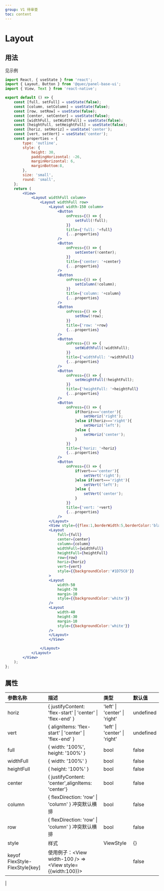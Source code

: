 ```yaml
---
group: V1 待审查
toc: content
---
```


# Layout

## 用法

见示例

```jsx
import React, { useState } from 'react';
import { Layout, Button } from '@quec/panel-base-ui';
import { View, Text } from 'react-native';

export default () => {
    const [full, setFull] = useState(false);
    const [column, setColumn] = useState(false);
    const [row, setRow] = useState(false);
    const [center, setCenter] = useState(false);
    const [widthFull, setWidthFull] = useState(false);
    const [heightFull, setHeightFull] = useState(false);
    const [horiz, setHoriz] = useState('center');
    const [vert, setVert] = useState('center');
    const properties = {
        type: 'outline',
        style: {
            height: 30,
            paddingHorizontal: -26,
            marginHorizontal: 6,
            marginBottom:8,
        },
        size: 'small',
        round: 'small',
    };
    return (
        <View>
            <Layout widthFull column>
                <Layout widthFull row>
                    <Layout width-150 column>
                        <Button
                            onPress={() => {
                                setFull(!full);
                            }}
                            title={'full: '+full}
                            {...properties}
                        />
                        <Button
                            onPress={() => {
                                setCenter(!center);
                            }}
                            title={'center: '+center}
                            {...properties}
                        />
                        <Button
                            onPress={() => {
                                setColumn(!column);
                            }}
                            title={'column: '+column}
                            {...properties}
                        />
                        <Button
                            onPress={() => {
                                setRow(!row);
                            }}
                            title={'row: '+row}
                            {...properties}
                        />
                        <Button
                            onPress={() => {
                                setWidthFull(!widthFull);
                            }}
                            title={'widthFull: '+widthFull}
                            {...properties}
                        />
                        <Button
                            onPress={() => {
                                setHeightFull(!heightFull);
                            }}
                            title={'heightFull: '+heightFull}
                            {...properties}
                        />
                        <Button
                            onPress={() => {
                                if(horiz==='center'){
                                    setHoriz('right');   
                                }else if(horiz==='right'){
                                    setHoriz('left');   
                                }else {
                                    setHoriz('center');   
                                }
                            }}
                            title={'horiz: '+horiz}
                            {...properties}
                        />
                        <Button
                            onPress={() => {
                                if(vert==='center'){
                                    setVert('right');   
                                }else if(vert==='right'){
                                    setVert('left');   
                                }else {
                                    setVert('center');   
                                }
                            }}
                            title={'vert: '+vert}
                            {...properties}
                        />
                    </Layout>
                    <View style={{flex:1,borderWidth:5,borderColor:'black'}}>
                    <Layout 
                        full={full}
                        center={center}
                        column={column}
                        widthFull={widthFull}
                        heightFull={heightFull}
                        row={row}
                        horiz={horiz}
                        vert={vert}
                        style={{backgroundColor:'#1D75C8'}}
                    >
                    <Layout 
                        width-50
                        height-70
                        margin-10
                        style={{backgroundColor:'white'}}
                    />
                    <Layout 
                        width-40
                        height-30
                        margin-10
                        style={{backgroundColor:'white'}}
                    />
                    </Layout>
                    </View>

                </Layout>
            </Layout>
        </View>
    );
};
```

## 属性

| 参数名称                       | 描述                                                             | 类型                          | 默认值    |
| :----------------------------- | :--------------------------------------------------------------- | :---------------------------- | :-------- |
| horiz                          | { justifyContent: 'flex-start' \| 'center' \| 'flex-end' }       | 'left' \| 'center' \| 'right' | undefined |
| vert                           | { alignItems: 'flex-start' \| 'center' \| 'flex-end' }           | 'left' \| 'center' \| 'right' | undefined |
| full                           | { width: '100%', height: '100%' }                                | bool                          | false     |
| widthFull                      | { width: '100%' }                                                | bool                          | false     |
| heightFull                     | { height: '100%' }                                               | bool                          | false     |
| center                         | { justifyContent: 'center',alignItems: 'center'}                 | bool                          | false     |
| column                         | { flexDirection: 'row' \| 'column' } 冲突默认横排                | bool                          | false     |
| row                            | { flexDirection: 'row' \| 'column' } 冲突默认横排                | bool                          | false     |
| style                          | 样式                                                             | ViewStyle                     | {}        |
| keyof FlexStyle-FlexStyle[key] | 使用例子：\<View width-100 \/\> \=\>\<View style={{width:100}}\> |                               | false     |

<!-- ## Layout.Cell

### Layout.Cell 用法

见示例

```jsx
import React, { useState } from 'react';
import { Layout, Button } from '@quec/panel-base-ui';
import { View, Text } from 'react-native';

export default () => {
    return (
        <View
            style={{
                backgroundColor: 'transparent',
                width: '100%',
                height: 500,
            }}
        >
            <Layout.Cell
                style={{ backgroundColor: '#1E1E1E' }}
                leftNode={
                    <Layout
                        heightFull
                        style={{
                            width: 80,
                            backgroundColor: '#1D75C8',
                        }}
                    />
                }
                // center
            >
                <View
                    style={{
                        backgroundColor: '#F2F2F2',
                        width: 100,****
                        height: 100,
                        padding: 20,
                        borderRadius: 100,
                    }}
                />
            </Layout.Cell>
        </View>
    );
};
```

### Layout.Cell属性

| 参数名称 | 描述         | 类型      | 默认值 |
| :------- | :----------- | :-------- | :----- |
| center   | 中间绝对居中 | bool      | false  |
| style    | 样式         | ViewStyle | {}     | --> |
